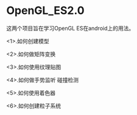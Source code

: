 # OpenGL_ES2.0
这两个项目旨在学习OpenGL ES在android上的用法。

<1>.如何创建模型

<2>.如何做矩阵变换

<3>.如何使用纹理贴图

<4>.如何做手势监听 碰撞检测

<5>.如何使用着色器

<6>.如何创建粒子系统
